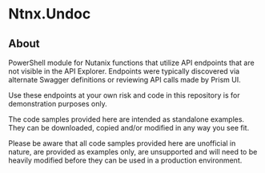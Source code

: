 # Ntnx.Undoc

## About

PowerShell module for Nutanix functions that utilize API endpoints that are not visible in the API Explorer.  Endpoints were typically discovered via alternate Swagger definitions or reviewing API calls made by Prism UI.

Use these endpoints at your own risk and code in this repository is for demonstration purposes only.

The code samples provided here are intended as standalone examples.  They can be downloaded, copied and/or modified in any way you see fit.

Please be aware that all code samples provided here are unofficial in nature, are provided as examples only, are unsupported and will need to be heavily modified before they can be used in a production environment.
